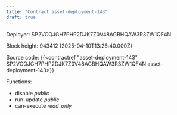 ```yaml
---
title: "Contract asset-deployment-143"
draft: true
---
```

Deployer: SP2VCQJGH7PHP2DJK7Z0V48AGBHQAW3R3ZW1QF4N


 



Block height: 943412 (2025-04-10T13:26:40.000Z)

Source code: {{<contractref "asset-deployment-143" SP2VCQJGH7PHP2DJK7Z0V48AGBHQAW3R3ZW1QF4N asset-deployment-143>}}

Functions:

* disable _public_
* run-update _public_
* can-execute _read_only_
